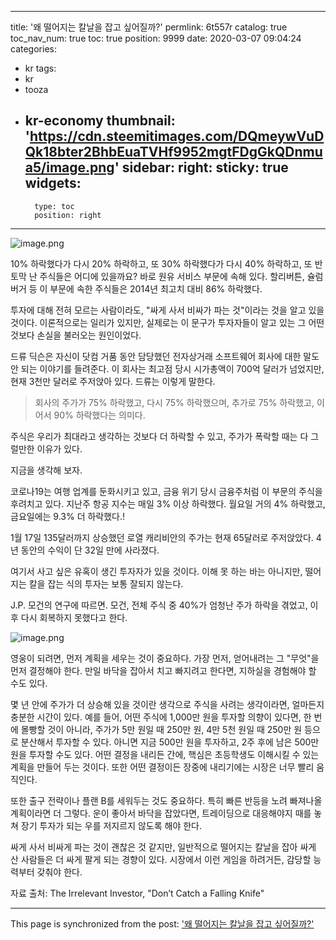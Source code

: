 
---
title: '왜 떨어지는 칼날을 잡고 싶어질까?'
permlink: 6t557r
catalog: true
toc_nav_num: true
toc: true
position: 9999
date: 2020-03-07 09:04:24
categories:
- kr
tags:
- kr
- tooza
- kr-economy
thumbnail: 'https://cdn.steemitimages.com/DQmeywVuDQk18bter2BhbEuaTVHf9952mgtFDgGkQDnmua5/image.png'
sidebar:
    right:
        sticky: true
widgets:
    -
        type: toc
        position: right
---


![image.png](https://cdn.steemitimages.com/DQmeywVuDQk18bter2BhbEuaTVHf9952mgtFDgGkQDnmua5/image.png)


10% 하락했다가 다시 20% 하락하고, 또 30% 하락했다가 다시 40% 하락하고, 또 반 토막 난 주식들은 어디에 있을까요? 바로 원유 서비스 부문에 속해 있다. 할리버튼, 슐럼버거 등 이 부문에 속한 주식들은 2014년 최고치 대비 86% 하락했다.


투자에 대해 전혀 모르는 사람이라도, "싸게 사서 비싸가 파는 것"이라는 것을 알고 있을 것이다. 이론적으로는 일리가 있지만, 실제로는 이 문구가 투자자들이 알고 있는 그 어떤 것보다 손실을 불러오는 원인이었다.


드류 딕슨은 자신이 닷컴 거품 동안 담당했던 전자상거래 소프트웨어 회사에 대한 말도 안 되는 이야기를 들려준다. 이 회사는 최고점 당시 시가총액이 700억 달러가 넘었지만, 현재 3천만 달러로 주저앉아 있다. 드류는 이렇게 말한다.


>회사의 주가가 75% 하락했고, 다시 75% 하락했으며, 추가로 75% 하락했고, 이어서 90% 하락했다는 의미다.


주식은 우리가 최대라고 생각하는 것보다 더 하락할 수 있고, 주가가 폭락할 때는 다 그럴만한 이유가 있다.


지금을 생각해 보자.


코로나19는 여행 업계를 둔화시키고 있고, 금융 위기 당시 금융주처럼 이 부문의 주식을 후려치고 있다. 지난주 항공 지수는 매일 3% 이상 하락했다. 월요일 거의 4% 하락했고, 금요일에는 9.3% 더 하락했다.!


1월 17일 135달러까지 상승했던 로열 캐리비안의 주가는 현재 65달러로 주저앉았다. 4년 동안의 수익이 단 32일 만에 사라졌다.


여기서 사고 싶은 유혹이 생긴 투자자가 있을 것이다. 이해 못 하는 바는 아니지만, 떨어지는 칼을 잡는 식의 투자는 보통 잘되지 않는다.


J.P. 모건의 연구에 따르면. 모건, 전체 주식 중 40%가 엄청난 주가 하락을 겪었고, 이후 다시 회복하지 못했다고 한다.



![image.png](https://cdn.steemitimages.com/DQmTAK2yuKYrbhfRr7PP5XmhGp3P9wkpUJyLmDmAKuBCh7h/image.png)


영웅이 되려면, 먼저 계획을 세우는 것이 중요하다. 가장 먼저, 얻어내려는 그 "무엇"을 먼저 결정해야 한다. 만일 바닥을 잡아서 치고 빠지려고 한다면, 지하실을 경험해야 할 수도 있다.


몇 년 안에 주가가 더 상승해 있을 것이란 생각으로 주식을 사려는 생각이라면, 얼마든지 충분한 시간이 있다. 예를 들어, 어떤 주식에 1,000만 원을 투자할 의향이 있다면, 한 번에 몰빵할 것이 아니라, 주가가 5만 원일 때 250만 원, 4만 5천 원일 때 250만 원 등으로 분산해서 투자할 수 있다. 아니면 지금 500만 원을 투자하고, 2주 후에 남은 500만 원을 투자할 수도 있다. 어떤 결정을 내리든 간에, 핵심은 초등학생도 이해시킬 수 있는 계획을 만들어 두는 것이다. 또한 어떤 결정이든 장중에 내리기에는 시장은 너무 빨리 움직인다.


또한 출구 전략이나 플랜 B를 세워두는 것도 중요하다. 특히 빠른 반등을 노려 빠져나올 계획이라면 더 그렇다. 운이 좋아서 바닥을 잡았다면, 트레이딩으로 대응해야지 때를 놓쳐 장기 투자가 되는 우를 저지르지 않도록 해야 한다.


싸게 사서 비싸게 파는 것이 괜찮은 것 같지만, 일반적으로 떨어지는 칼날을 잡아 싸게 산 사람들은 더 싸게 팔게 되는 경향이 있다. 시장에서 이런 게임을 하려거든, 감당할 능력부터 갖춰야 한다.


자료 출처: The Irrelevant Investor, "Don’t Catch a Falling Knife"

- - -

This page is synchronized from the post: ['왜 떨어지는 칼날을 잡고 싶어질까?'](https://steemit.com/@pius.pius/6t557r)
